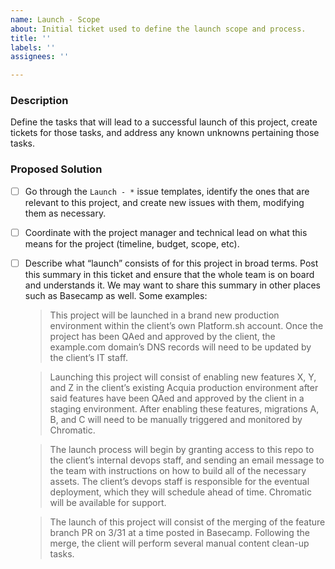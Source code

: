 ```yaml
---
name: Launch - Scope
about: Initial ticket used to define the launch scope and process.
title: ''
labels: ''
assignees: ''

---
```


### Description

Define the tasks that will lead to a successful launch of this project, create tickets for those tasks, and address any known unknowns pertaining those tasks.

### Proposed Solution

- [ ] Go through the `Launch - *` issue templates, identify the ones that are relevant to this project, and create new issues with them, modifying them as necessary.
- [ ] Coordinate with the project manager and technical lead on what this means for the project (timeline, budget, scope, etc).
- [ ] Describe what “launch” consists of for this project in broad terms. Post this summary in this ticket and ensure that the whole team is on board and understands it. We may want to share this summary in other places such as Basecamp as well. Some examples:

    > This project will be launched in a brand new production environment within the client’s own Platform.sh account. Once the project has been QAed and approved by the client, the example.com domain’s DNS records will need to be updated by the client’s IT staff.

    > Launching this project will consist of enabling new features X, Y, and Z in the client’s existing Acquia production environment after said features have been QAed and approved by the client in a staging environment. After enabling these features, migrations A, B, and C will need to be manually triggered and monitored by Chromatic.

    > The launch process will begin by granting access to this repo to the client’s internal devops staff, and sending an email message to the team with instructions on how to build all of the necessary assets. The client’s devops staff is responsible for the eventual deployment, which they will schedule ahead of time. Chromatic will be available for support.

    > The launch of this project will consist of the merging of the feature branch PR on 3/31 at a time posted in Basecamp. Following the merge, the client will perform several manual content clean-up tasks.
